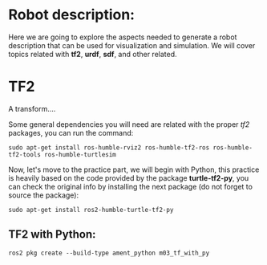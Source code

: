 # Robot description:

Here we are going to explore the aspects needed to generate a robot description that can be used for visualization and simulation. We will cover topics related with **tf2**, **urdf**, **sdf**, and other related.

# TF2

A transform....


Some general dependencies you will need are related with the proper *tf2* packages, you can run the command:

    sudo apt-get install ros-humble-rviz2 ros-humble-tf2-ros ros-humble-tf2-tools ros-humble-turtlesim

Now, let's move to the practice part, we will begin with Python, this practice is heavily based on the code provided by the package **turtle-tf2-py**, you can check the original info by installing the next package (do not forget to source the package):

    sudo apt-get install ros2-humble-turtle-tf2-py

## TF2 with Python:

    ros2 pkg create --build-type ament_python m03_tf_with_py

